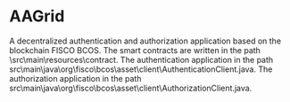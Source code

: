 # AAGrid
A decentralized authentication and authorization application based on the blockchain FISCO BCOS.
The smart contracts are written in the path \src\main\resources\contract.
The authentication application in the path src\main\java\org\fisco\bcos\asset\client\AuthenticationClient.java.
The authorization application in the path src\main\java\org\fisco\bcos\asset\client\AuthorizationClient.java.
